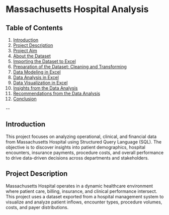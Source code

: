 #  **Massachusetts Hospital Analysis**

##  **Table of Contents**

1. [Introduction](#introduction)
2. [Project Description](#project-description)
3. [Project Aim](#project-aim)
4. [About the Dataset](#about-the-dataset)
5. [Importing the Dataset to Excel](#importing-the-dataset-to-excel)
6. [Preparation of the Dataset: Cleaning and Transforming](#preparation-of-the-dataset-cleaning-and-transforming)
7. [Data Modeling in Excel](#data-modeling-in-excel)
8. [Data Analysis in Excel](#data-analysis-in-excel)
9. [Data Visualization in Excel](#data-visualization-in-excel)
10. [Insights from the Data Analysis](#insights-from-the-data-analysis)
11. [Recommendations from the Data Analysis](#recommendations-from-the-data-analysis)
12. [Conclusion](#conclusion)

--

## **Introduction**

This project focuses on analyzing operational, clinical, and financial data from Massachusetts Hospital using Structured Query Language (SQL). The objective is to discover insights into patient demographics, hospital encounters, insurance payments, procedure costs, and overall performance to drive data-driven decisions across departments and stakeholders.

## **Project Description**

Massachusetts Hospital operates in a dynamic healthcare environment where patient care, billing, insurance, and clinical performance intersect. This project uses a dataset exported from a hospital management system to visualize and analyze patient inflows, encounter types, procedure volumes, costs, and payer distributions.
